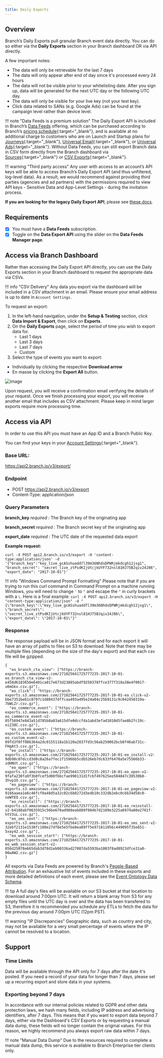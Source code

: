 ```yaml
---
title: Daily Exports
---
```

## Overview

Branch’s Daily Exports pull granular Branch event data directly. You can do so either via the <notranslate>**Daily Exports**</notranslate> section in your Branch dashboard OR via API directly.

A few important notes:

- The data will only be retrievable for the last 7 days
- The data will only appear after end of day since it's processed every 24 hours
- The data will not be visible prior to your whitelisting date. After you sign up, data will be generated for the next UTC day or the following UTC day.
- The data will only be visible for your live key (not your test key).
- Click data related to SANs (e.g. Google Ads) can be found at the campaign level rather than device level.

!!! note "Data Feeds is a premium solution"
    The Daily Export API is included in Branch’s [Data Feeds](/exports/data-feeds/) offering, which can be purchased according to Branch’s [pricing schedule](https://branch.io/pricing/){:target="\_blank"}, and is available at no additional charge to customers who are on Launch and Startup plans for [Journeys](https://branch.io/journeys/){:target="\_blank"}, [Universal Email](https://branch.io/email/){:target="\_blank"}, or [Universal Ads](https://branch.io/attribution/){:target="\_blank"}. Without Data Feeds, you can still export Branch data in CSV form directly from the Branch dashboard via [Sources](https://dashboard.branch.io/sources){:target="\_blank"} or [CSV Exports](https://dashboard.branch.io/data-import-export/csv-exports){:target="\_blank"}.

!!! warning "Third party access"
	Any user with access to an account’s API keys will be able to access Branch’s Daily Export API (and thus unfiltered, log-level data). As a result, we would recommend against providing third parties (agencies and ad partners) with the permissions required to view API keys - Sensitive Data and App-Level Settings - during the invitation process.

**If you are looking for the legacy Daily Export API**, please see [these docs](/exports/api/).

## Requirements

- [x] You must have a <notranslate>**Data Feeds**</notranslate> subscription.
- [x] Toggle on the <notranslate>**Data Export API**</notranslate> using the slider on the <notranslate>**Data Feeds Manager page**</notranslate>.

## Access via Branch Dashboard

Rather than accessing the Daily Export API directly, you can use the Daily Exports section in your Branch dashboard to request the appropriate data via CSVs.

!!! info "CSV Delivery"
    Any data you export via the dashboard will be included in a CSV attachment in an email.  Please ensure your email address is up to date in `Account Settings`.

To request an export:

1. In the left-hand navigation, under the <notranslate>**Setup & Testing**</notranslate> section, click <notranslate>**Data Import & Export**</notranslate>, then click on <notranslate>**Exports**</notranslate>.
2. On the <notranslate>**Daily Exports**</notranslate> page, select the period of time you wish to export data for.
    - Last 1 days
    - Last 3 days
    - Last 7 days
    - Custom
3. Select the type of events you want to export:
  - Individually by clicking the respective <notranslate>**Download arrow**</notranslate>
  - En masse by clicking the <notranslate>**Export All**</notranslate> button.

![image](/_assets/img/pages/exports/daily-exports.png)

Upon request, you will receive a confirmation email verifying the details of your request. Once we finish processing your export, you will receive another email that includes as CSV attachment. Please keep in mind larger exports require more processing time.

## Access via API

In order to use this API you must have an App ID and a Branch Public Key.

You can find your keys in your [Account Settings](https://dashboard.branch.io/account-settings/app){:target="\_blank"}.

### Base URL:
https://api2.branch.io/v3/export/

### Endpoint
* POST https://api2.branch.io/v3/export
* Content-Type: application/json

### Query Parameters

<notranslate>**branch_key**</notranslate> _required_
: The Branch key of the originating app

<notranslate>**branch_secret**</notranslate> _required_
: The Branch secret key of the originating app

<notranslate>**export_date**</notranslate> _required_
: The UTC date of the requested data export

**Example request:**

```
curl -X POST api2.branch.io/v3/export -H 'content-type:application/json' -d '{"branch_key":"key_live_gcASshuadd7l39m36NhdsDPWRjmkdcgh12jsg1", "branch_secret": "secret_live_ztPsdKIjUtcjkUYF732nsl81HJ75BJqiv24J86", "export_date": "2017-10-01"}'
```

!!! info "Windows Command Prompt Formatting"
    Please note that if you are trying to run this curl command in Command Prompt on a machine running Windows, you will need to change `'` to `"` and escape the `"` in curly brackets with a `\`. Here is a final example: `curl -X POST api2.branch.io/v3/export -H "content-type:application/json" -d "{\"branch_key\":\"key_live_gcASshuadd7l39m36NhdsDPWRjmkdcgh12jsg1\", \"branch_secret\": \"secret_live_ztPsdKIjUtcjkUYF732nsl81HJ75BJqiv24J86\", \"export_date\": \"2017-10-01\"}"`

### Response

The response payload will be in JSON format and for each export it will have an array of paths to files on S3 to download. Note that there may be multiple files (depending on the size of the day's export) and that each csv file will be gzipped.


```
{
  "eo_branch_cta_view": ["https://branch-exports.s3.amazonaws.com/271025641725777235-2017-10-01-eo_branch_cta_view-v2-e458d6183650e6401ca017e673d23885abdf9250378ffce377f318a38e4f0017-u6mGkx.csv.gz"],
  "eo_click":[ "https://branch-exports.s3.amazonaws.com/271025641725777235-2017-10-01-eo_click-v2-bbe7351be61c8797c1d80437dffcaa493a495e24a04c25b9131c9c042450319a-7bWLZr.csv.gz"],
  "eo_commerce_event": ["https://branch-exports.s3.amazonaws.com/271025641725777235-2017-10-01-eo_commerce_event-v2-05f56947e843a51d785b8a03a615dfe0dccfda1abd3efad1010d5fae8b2fc19c-oiZ38C.csv.gz"],
  "eo_custom_event": ["https://branch-exports.s3.amazonaws.com/271025641725777235-2017-10-01-eo_custom_event-v2-09fd3f0ff086364a2dc0155118a1b120a2837fd3c56ab250062bcb8f46ab731c-FHgAt3.csv.gz"],
  "eo_install": ["https://branch-exports.s3.amazonaws.com/271025641725777235-2017-10-01-eo_install-v2-9db98c07dccd3d8c8a26a7fec1f1596bb5cdb526eb7dc633f6470a5e75566b33-zdHNVt.csv.gz"],
  "eo_open": ["https://branch-exports.s3.amazonaws.com/271025641725777235-2017-10-01-eo_open-v2-9fafa230fa9f3b0fcef5d00f6bcfae990131d1fcbf497625ee504847c30530b8-3hvp1O.csv.gz"],
  "eo_pageview": ["https://branch-exports.s3.amazonaws.com/271025641725777235-2017-10-01-eo_pageview-v2-9166aaea1e6c46fcf0a48d5a32c02c6b8272d3edb10c332db2ebc0cbb34d58c0-neWTEO.csv.gz"],
  "eo_reinstall": ["https://branch-exports.s3.amazonaws.com/271025641725777235-2017-10-01-eo_reinstall-v2-b4188abf0635915c56be670ad988eab889f084b7d2109e3225a6974a80e2781f-htV3uL.csv.gz"],
  "eo_sms_sent": ["https://branch-exports.s3.amazonaws.com/271025641725777235-2017-10-01-eo_sms_sent-v2-32ebf2131e1538fc180e27df8e5e5fbe8ea89ff5e971811056c449095f35e651-5xay42.csv.gz"],
  "eo_web_session_start": ["https://branch-exports.s3.amazonaws.com/271025641725777235-2017-10-01-eo_web_session_start-v2-056d25078e665dab3d78d1eb00336ad27087da5593ba1003f8ad8923dfce31a0-06wAW2.csv.gz"]
}
```

All exports via Data Feeds are powered by Branch's [People-Based Attribution](/dashboard/people-based-attribution/). For an exhaustive list of events included in these exports and more detailed definitions of each event, please see the [Event Ontology Data Schema](/exports/event_ontology_data_schema/).

!!! tip
    A full day's files will be available on our S3 bucket at that location to download around 7:00pm UTC. It will return a blank array from S3 for any empty files until the UTC day is over and the data has been transfered to S3, therefore it is recommended you schedule any ETLs to fetch the data for the previous day around 7:00pm UTC (12pm PST).

!!! warning "IP Discrepancies"
	Geographic data, such as country and city, may not be available for a very small percentage of events where the IP cannot be resolved to a location.

## Support

### Time Limits

Data will be available through the API only for 7 days after the date it's posted. If you need a record of your data for longer than 7 days, please set up a recurring export and store data in your systems.

### Exporting beyond 7 days

In accordance with our internal policies related to GDPR and other data protection laws, we hash many fields, including IP address and advertising identifiers, after 7 days. This means that if you want to export data beyond 7 days, either via the Dashboard's CSV Exports or by requesting a manual data dump, these fields will no longer contain the original values. For this reason, we highly recommend you always export raw data within 7 days.

!!! note "Manual Data Dump"
    Due to the resources required to complete a manual data dump, this service is available to Branch Enterprise tier clients only.
